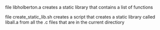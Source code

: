 file libholberton.a creates a static library that contains a list of functions

file create_static_lib.sh creates a script that creates a static library called liball.a from all the .c files that are in the current directiory

